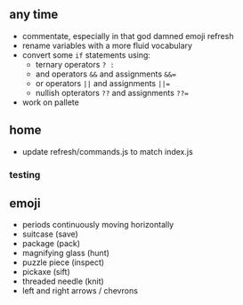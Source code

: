 ## any time

- commentate, especially in that god damned emoji refresh
- rename variables with a more fluid vocabulary
- convert some `if` statements using:
  - ternary operators `? :`
  - and operators `&&` and assignments `&&=`
  - or operators `||` and assignments `||=`
  - nullish opterators `??` and assignments `??=`
- work on pallete

## home

- update refresh/commands.js to match index.js

### testing

## emoji

- periods continuously moving horizontally
- suitcase (save)
- package (pack)
- magnifying glass (hunt)
- puzzle piece (inspect)
- pickaxe (sift)
- threaded needle (knit)
- left and right arrows / chevrons